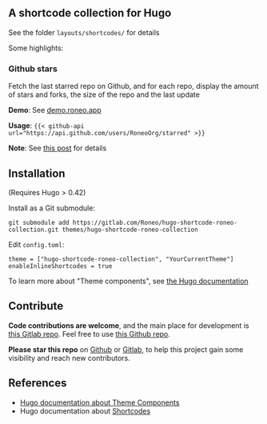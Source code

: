 
## A shortcode collection for Hugo

See the folder `layouts/shortcodes/` for details

Some highlights:

### Github stars

Fetch the last starred repo on Github, and for each repo, display the amount of stars and forks, the size of the repo and the last update

**Demo**: See [demo.roneo.app](https://demo.roneo.app/hugo-fetch-github-api-shortcode/)

**Usage**: `{{< github-api url="https://api.github.com/users/RoneoOrg/starred" >}}`

**Note**: See [this post](https://roneo.org/en/hugo-fetch-remote-data-github-api-shortcode/) for details


## Installation

(Requires Hugo > 0.42)

Install as a Git submodule:

```
git submodule add https://gitlab.com/Roneo/hugo-shortcode-roneo-collection.git themes/hugo-shortcode-roneo-collection
```

Edit `config.toml`:

```
theme = ["hugo-shortcode-roneo-collection", "YourCurrentTheme"]
enableInlineShortcodes = true
```
To learn more about "Theme components", see [the Hugo documentation](https://gohugo.io/hugo-modules/theme-components)


## Contribute

**Code contributions are welcome**, and the main place for development is [this Gitlab repo](https://gitlab.com/Roneo/hugo-shortcode-roneo-collection). Feel free to use [this Github repo](https://github.com/RoneoOrg/hugo-shortcode-roneo-collection).

**Please star this repo** on [Github](https://github.com/RoneoOrg/hugo-shortcode-roneo-collection) or [Gitlab](https://gitlab.com/Roneo/hugo-shortcode-roneo-collection), to help this project gain some visibility and reach new contributors.


## References

-   [Hugo documentation about Theme Components](https://gohugo.io/hugo-modules/theme-components/)
-   Hugo documentation about [Shortcodes](https://gohugo.io/content-management/shortcodes/)
